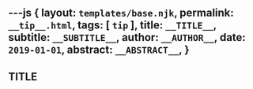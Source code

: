 ---js
{
  layout:    `templates/base.njk`,
  permalink: `__tip__.html`,
  tags:      [ `tip` ],
  title:     `__TITLE__`,
  subtitle:  `__SUBTITLE__`,
  author:    `__AUTHOR__`,
  date:      `2019-01-01`,
  abstract:  `__ABSTRACT__`,
}
---
[comment]: # (======== Post ========)

## __TITLE__

[comment]: # (======== Links ========)
